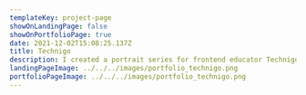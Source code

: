 ```yaml
---
templateKey: project-page
showOnLandingPage: false
showOnPortfolioPage: true
date: 2021-12-02T15:08:25.137Z
title: Technigo
description: I created a portrait series for frontend educator Technigo that highlights their alumni.
landingPageImage: ../../../images/portfolio_technigo.png
portfolioPageImage: ../../../images/portfolio_technigo.png
---
```

